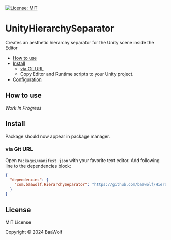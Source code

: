 [![License: MIT](https://img.shields.io/badge/License-MIT-green.svg)](https://opensource.org/licenses/MIT)

# UnityHierarchySeparator

Creates an aesthetic hierarchy separator for the Unity scene inside the Editor

- [How to use](#how-to-use)
- [Install](#install)
  - [via Git URL](#via-git-url)
  - Copy Editor and Runtime scripts to your Unity project. 
- [Configuration](#configuration)

<!-- toc -->

## How to use

*Work In Progress*

## Install

Package should now appear in package manager.

### via Git URL

Open `Packages/manifest.json` with your favorite text editor. Add following line to the dependencies block:
```json
{
  "dependencies": {
    "com.baawolf.HierarchySeparator": "https://github.com/baawolf/HierarchySeparator.git"
  }
}
```

## License

MIT License

Copyright © 2024 BaaWolf
